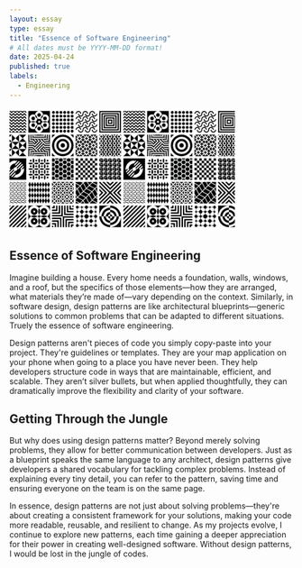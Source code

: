 ```yaml
---
layout: essay
type: essay
title: "Essence of Software Engineering"
# All dates must be YYYY-MM-DD format!
date: 2025-04-24
published: true
labels:
  - Engineering
---
```


<img width="400px" class="rounded float-start pe-4" src="../img/image1.png">






## Essence of Software Engineering
Imagine building a house. Every home needs a foundation, walls, windows, and a roof, but the specifics of those elements—how they are arranged, what materials they’re made of—vary depending on the context. Similarly, in software design, design patterns are like architectural blueprints—generic solutions to common problems that can be adapted to different situations. Truely the essence of software engineering.

Design patterns aren't pieces of code you simply copy-paste into your project. They're guidelines or templates. They are your map application on your phone when going to a place you have never been. They help developers structure code in ways that are maintainable, efficient, and scalable. They aren’t silver bullets, but when applied thoughtfully, they can dramatically improve the flexibility and clarity of your software.

## Getting Through the Jungle
But why does using design patterns matter? Beyond merely solving problems, they allow for better communication between developers. Just as a blueprint speaks the same language to any architect, design patterns give developers a shared vocabulary for tackling complex problems. Instead of explaining every tiny detail, you can refer to the pattern, saving time and ensuring everyone on the team is on the same page.

In essence, design patterns are not just about solving problems—they're about creating a consistent framework for your solutions, making your code more readable, reusable, and resilient to change. As my projects evolve, I continue to explore new patterns, each time gaining a deeper appreciation for their power in creating well-designed software. Without design patterns, I would be lost in the jungle of codes. 
